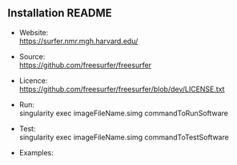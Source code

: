 ## Installation README

* Website:  
            https://surfer.nmr.mgh.harvard.edu/
* Source:   
            https://github.com/freesurfer/freesurfer

* Licence:  
            https://github.com/freesurfer/freesurfer/blob/dev/LICENSE.txt


* Run:      
            singularity exec imageFileName.simg commandToRunSoftware

* Test:     
            singularity exec imageFileName.simg commandToTestSoftware

* Examples:
